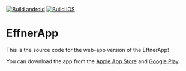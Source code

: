 [![Build android](https://github.com/EffnerApp/effnerapp-web/actions/workflows/android.yml/badge.svg)](https://github.com/EffnerApp/effnerapp-web/actions/workflows/android.yml) [![Build iOS](https://github.com/EffnerApp/effnerapp-web/actions/workflows/ios.yml/badge.svg)](https://github.com/EffnerApp/effnerapp-web/actions/workflows/ios.yml)
# EffnerApp
This is the source code for the web-app version of the EffnerApp!

You can download the app from the [Apple App Store](https://go.effner.app/ios) and [Google Play](https://go.effner.app/android).
